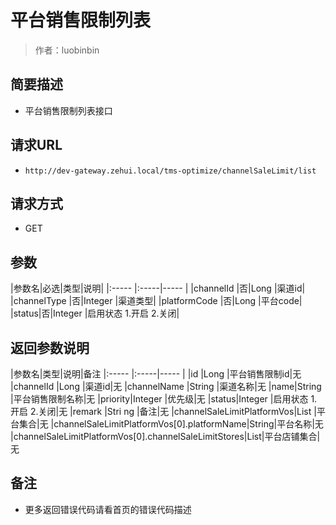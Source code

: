 # 平台销售限制列表

> 作者：luobinbin

## 简要描述

- 平台销售限制列表接口

## 请求URL
- `http://dev-gateway.zehui.local/tms-optimize/channelSaleLimit/list`
  
## 请求方式
- GET

## 参数

|参数名|必选|类型|说明|
|:-----  |:-----|-----                  |
|channelId |否|Long   |渠道id|
|channelType |否|Integer   |渠道类型|
|platformCode |否|Long   |平台code|
|status|否|Integer   |启用状态 1.开启 2.关闭|


## 返回参数说明

|参数名|类型|说明|备注
|:-----  |:-----|-----                  |
|id |Long   |平台销售限制id|无
|channelId |Long   |渠道id|无
|channelName |String   |渠道名称|无
|name|String   |平台销售限制名称|无
|priority|Integer   |优先级|无
|status|Integer   |启用状态 1.开启 2.关闭|无
|remark |Stri	ng   |备注|无
|channelSaleLimitPlatformVos|List   |平台集合|无
|channelSaleLimitPlatformVos[0].platformName|String|平台名称|无
|channelSaleLimitPlatformVos[0].channelSaleLimitStores|List|平台店铺集合|无

## 备注 

- 更多返回错误代码请看首页的错误代码描述